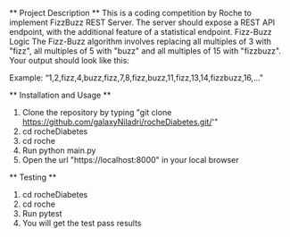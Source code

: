 ** Project Description **
This is a coding competition by Roche to implement FizzBuzz REST Server. The server should expose a REST API endpoint, with the additional feature of a statistical endpoint.
Fizz-Buzz Logic
The Fizz-Buzz algorithm involves replacing all multiples of 3 with "fizz", all multiples of 5 with "buzz" and all multiples of 15 with "fizzbuzz". Your output should look like this:

Example: “1,2,fizz,4,buzz,fizz,7,8,fizz,buzz,11,fizz,13,14,fizzbuzz,16,..."

** Installation and Usage **
1. Clone the repository by typing "git clone https://github.com/galaxyNiladri/rocheDiabetes.git/'"
2. cd rocheDiabetes
3. cd roche
4. Run python main.py
5. Open the url "https://localhost:8000" in your local browser

** Testing **
1. cd rocheDiabetes
2. cd roche
3. Run pytest
4. You will get the test pass results
